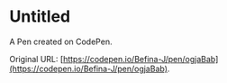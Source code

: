 # Untitled

A Pen created on CodePen.

Original URL: [https://codepen.io/Befina-J/pen/ogjaBab](https://codepen.io/Befina-J/pen/ogjaBab).

